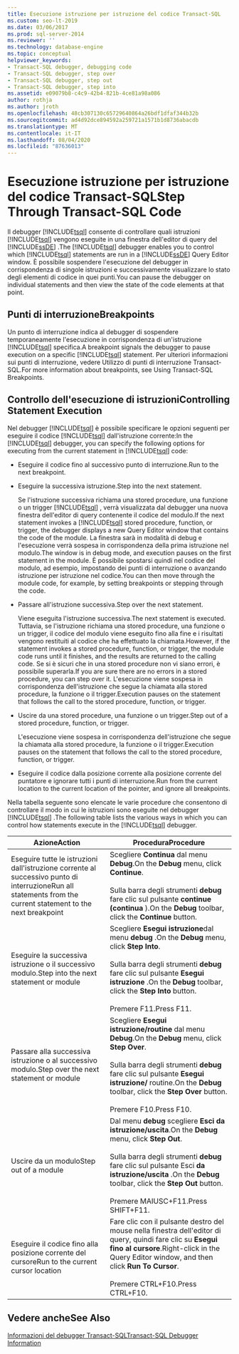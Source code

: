 ```yaml
---
title: Esecuzione istruzione per istruzione del codice Transact-SQL
ms.custom: seo-lt-2019
ms.date: 03/06/2017
ms.prod: sql-server-2014
ms.reviewer: ''
ms.technology: database-engine
ms.topic: conceptual
helpviewer_keywords:
- Transact-SQL debugger, debugging code
- Transact-SQL debugger, step over
- Transact-SQL debugger, step out
- Transact-SQL debugger, step into
ms.assetid: e09079b8-c4c9-42b4-821b-4ce81a98a086
author: rothja
ms.author: jroth
ms.openlocfilehash: 48cb307130c65729640864a26bdf1dfaf344b32b
ms.sourcegitcommit: ad4d92dce894592a259721a1571b1d8736abacdb
ms.translationtype: MT
ms.contentlocale: it-IT
ms.lasthandoff: 08/04/2020
ms.locfileid: "87636013"
---
```

# <a name="step-through-transact-sql-code"></a><span data-ttu-id="2581c-102">Esecuzione istruzione per istruzione del codice Transact-SQL</span><span class="sxs-lookup"><span data-stu-id="2581c-102">Step Through Transact-SQL Code</span></span>
  <span data-ttu-id="2581c-103">Il debugger [!INCLUDE[tsql](../../includes/tsql-md.md)] consente di controllare quali istruzioni [!INCLUDE[tsql](../../includes/tsql-md.md)] vengono eseguite in una finestra dell'editor di query del [!INCLUDE[ssDE](../../includes/ssde-md.md)] .</span><span class="sxs-lookup"><span data-stu-id="2581c-103">The [!INCLUDE[tsql](../../includes/tsql-md.md)] debugger enables you to control which [!INCLUDE[tsql](../../includes/tsql-md.md)] statements are run in a [!INCLUDE[ssDE](../../includes/ssde-md.md)] Query Editor window.</span></span> <span data-ttu-id="2581c-104">È possibile sospendere l'esecuzione del debugger in corrispondenza di singole istruzioni e successivamente visualizzare lo stato degli elementi di codice in quei punti.</span><span class="sxs-lookup"><span data-stu-id="2581c-104">You can pause the debugger on individual statements and then view the state of the code elements at that point.</span></span>  
  
## <a name="breakpoints"></a><span data-ttu-id="2581c-105">Punti di interruzione</span><span class="sxs-lookup"><span data-stu-id="2581c-105">Breakpoints</span></span>  
 <span data-ttu-id="2581c-106">Un punto di interruzione indica al debugger di sospendere temporaneamente l'esecuzione in corrispondenza di un'istruzione [!INCLUDE[tsql](../../includes/tsql-md.md)] specifica.</span><span class="sxs-lookup"><span data-stu-id="2581c-106">A breakpoint signals the debugger to pause execution on a specific [!INCLUDE[tsql](../../includes/tsql-md.md)] statement.</span></span> <span data-ttu-id="2581c-107">Per ulteriori informazioni sui punti di interruzione, vedere Utilizzo di punti di interruzione Transact-SQL.</span><span class="sxs-lookup"><span data-stu-id="2581c-107">For more information about breakpoints, see Using Transact-SQL Breakpoints.</span></span>  
  
## <a name="controlling-statement-execution"></a><span data-ttu-id="2581c-108">Controllo dell'esecuzione di istruzioni</span><span class="sxs-lookup"><span data-stu-id="2581c-108">Controlling Statement Execution</span></span>  
 <span data-ttu-id="2581c-109">Nel debugger [!INCLUDE[tsql](../../includes/tsql-md.md)] è possibile specificare le opzioni seguenti per eseguire il codice [!INCLUDE[tsql](../../includes/tsql-md.md)] dall'istruzione corrente:</span><span class="sxs-lookup"><span data-stu-id="2581c-109">In the [!INCLUDE[tsql](../../includes/tsql-md.md)] debugger, you can specify the following options for executing from the current statement in [!INCLUDE[tsql](../../includes/tsql-md.md)] code:</span></span>  
  
-   <span data-ttu-id="2581c-110">Eseguire il codice fino al successivo punto di interruzione.</span><span class="sxs-lookup"><span data-stu-id="2581c-110">Run to the next breakpoint.</span></span>  
  
-   <span data-ttu-id="2581c-111">Eseguire la successiva istruzione.</span><span class="sxs-lookup"><span data-stu-id="2581c-111">Step into the next statement.</span></span>  
  
     <span data-ttu-id="2581c-112">Se l'istruzione successiva richiama una stored procedure, una funzione o un trigger [!INCLUDE[tsql](../../includes/tsql-md.md)] , verrà visualizzata dal debugger una nuova finestra dell'editor di query contenente il codice del modulo.</span><span class="sxs-lookup"><span data-stu-id="2581c-112">If the next statement invokes a [!INCLUDE[tsql](../../includes/tsql-md.md)] stored procedure, function, or trigger, the debugger displays a new Query Editor window that contains the code of the module.</span></span> <span data-ttu-id="2581c-113">La finestra sarà in modalità di debug e l'esecuzione verrà sospesa in corrispondenza della prima istruzione nel modulo.</span><span class="sxs-lookup"><span data-stu-id="2581c-113">The window is in debug mode, and execution pauses on the first statement in the module.</span></span> <span data-ttu-id="2581c-114">È possibile spostarsi quindi nel codice del modulo, ad esempio, impostando dei punti di interruzione o avanzando istruzione per istruzione nel codice.</span><span class="sxs-lookup"><span data-stu-id="2581c-114">You can then move through the module code, for example, by setting breakpoints or stepping through the code.</span></span>  
  
-   <span data-ttu-id="2581c-115">Passare all'istruzione successiva.</span><span class="sxs-lookup"><span data-stu-id="2581c-115">Step over the next statement.</span></span>  
  
     <span data-ttu-id="2581c-116">Viene eseguita l'istruzione successiva.</span><span class="sxs-lookup"><span data-stu-id="2581c-116">The next statement is executed.</span></span> <span data-ttu-id="2581c-117">Tuttavia, se l'istruzione richiama una stored procedure, una funzione o un trigger, il codice del modulo viene eseguito fino alla fine e i risultati vengono restituiti al codice che ha effettuato la chiamata.</span><span class="sxs-lookup"><span data-stu-id="2581c-117">However, if the statement invokes a stored procedure, function, or trigger, the module code runs until it finishes, and the results are returned to the calling code.</span></span> <span data-ttu-id="2581c-118">Se si è sicuri che in una stored procedure non vi siano errori, è possibile superarla.</span><span class="sxs-lookup"><span data-stu-id="2581c-118">If you are sure there are no errors in a stored procedure, you can step over it.</span></span> <span data-ttu-id="2581c-119">L'esecuzione viene sospesa in corrispondenza dell'istruzione che segue la chiamata alla stored procedure, la funzione o il trigger.</span><span class="sxs-lookup"><span data-stu-id="2581c-119">Execution pauses on the statement that follows the call to the stored procedure, function, or trigger.</span></span>  
  
-   <span data-ttu-id="2581c-120">Uscire da una stored procedure, una funzione o un trigger.</span><span class="sxs-lookup"><span data-stu-id="2581c-120">Step out of a stored procedure, function, or trigger.</span></span>  
  
     <span data-ttu-id="2581c-121">L'esecuzione viene sospesa in corrispondenza dell'istruzione che segue la chiamata alla stored procedure, la funzione o il trigger.</span><span class="sxs-lookup"><span data-stu-id="2581c-121">Execution pauses on the statement that follows the call to the stored procedure, function, or trigger.</span></span>  
  
-   <span data-ttu-id="2581c-122">Eseguire il codice dalla posizione corrente alla posizione corrente del puntatore e ignorare tutti i punti di interruzione.</span><span class="sxs-lookup"><span data-stu-id="2581c-122">Run from the current location to the current location of the pointer, and ignore all breakpoints.</span></span>  
  
 <span data-ttu-id="2581c-123">Nella tabella seguente sono elencate le varie procedure che consentono di controllare il modo in cui le istruzioni sono eseguite nel debugger [!INCLUDE[tsql](../../includes/tsql-md.md)] .</span><span class="sxs-lookup"><span data-stu-id="2581c-123">The following table lists the various ways in which you can control how statements execute in the [!INCLUDE[tsql](../../includes/tsql-md.md)] debugger.</span></span>  
  
|<span data-ttu-id="2581c-124">Azione</span><span class="sxs-lookup"><span data-stu-id="2581c-124">Action</span></span>|<span data-ttu-id="2581c-125">Procedura</span><span class="sxs-lookup"><span data-stu-id="2581c-125">Procedure</span></span>|  
|------------|---------------|  
|<span data-ttu-id="2581c-126">Eseguire tutte le istruzioni dall'istruzione corrente al successivo punto di interruzione</span><span class="sxs-lookup"><span data-stu-id="2581c-126">Run all statements from the current statement to the next breakpoint</span></span>|<span data-ttu-id="2581c-127">Scegliere **Continua** dal menu **Debug**.</span><span class="sxs-lookup"><span data-stu-id="2581c-127">On the **Debug** menu, click **Continue**.</span></span><br /><br /> <span data-ttu-id="2581c-128">Sulla barra degli strumenti **debug** fare clic sul pulsante **continue (continua** ).</span><span class="sxs-lookup"><span data-stu-id="2581c-128">On the **Debug** toolbar, click the **Continue** button.</span></span>|  
|<span data-ttu-id="2581c-129">Eseguire la successiva istruzione o il successivo modulo.</span><span class="sxs-lookup"><span data-stu-id="2581c-129">Step into the next statement or module</span></span>|<span data-ttu-id="2581c-130">Scegliere **Esegui istruzione**dal menu **debug** .</span><span class="sxs-lookup"><span data-stu-id="2581c-130">On the **Debug** menu, click **Step Into**.</span></span><br /><br /> <span data-ttu-id="2581c-131">Sulla barra degli strumenti **debug** fare clic sul pulsante **Esegui istruzione** .</span><span class="sxs-lookup"><span data-stu-id="2581c-131">On the **Debug** toolbar, click the **Step Into** button.</span></span><br /><br /> <span data-ttu-id="2581c-132">Premere F11.</span><span class="sxs-lookup"><span data-stu-id="2581c-132">Press F11.</span></span>|  
|<span data-ttu-id="2581c-133">Passare alla successiva istruzione o al successivo modulo.</span><span class="sxs-lookup"><span data-stu-id="2581c-133">Step over the next statement or module</span></span>|<span data-ttu-id="2581c-134">Scegliere **Esegui istruzione/routine** dal menu **Debug**.</span><span class="sxs-lookup"><span data-stu-id="2581c-134">On the **Debug** menu, click **Step Over**.</span></span><br /><br /> <span data-ttu-id="2581c-135">Sulla barra degli strumenti **debug** fare clic sul pulsante **Esegui istruzione/** routine.</span><span class="sxs-lookup"><span data-stu-id="2581c-135">On the **Debug** toolbar, click the **Step Over** button.</span></span><br /><br /> <span data-ttu-id="2581c-136">Premere F10.</span><span class="sxs-lookup"><span data-stu-id="2581c-136">Press F10.</span></span>|  
|<span data-ttu-id="2581c-137">Uscire da un modulo</span><span class="sxs-lookup"><span data-stu-id="2581c-137">Step out of a module</span></span>|<span data-ttu-id="2581c-138">Dal menu **debug** scegliere **Esci da istruzione/uscita**.</span><span class="sxs-lookup"><span data-stu-id="2581c-138">On the **Debug** menu, click **Step Out**.</span></span><br /><br /> <span data-ttu-id="2581c-139">Sulla barra degli strumenti **debug** fare clic sul pulsante Esci **da istruzione/uscita** .</span><span class="sxs-lookup"><span data-stu-id="2581c-139">On the **Debug** toolbar, click the **Step Out** button.</span></span><br /><br /> <span data-ttu-id="2581c-140">Premere MAIUSC+F11.</span><span class="sxs-lookup"><span data-stu-id="2581c-140">Press SHIFT+F11.</span></span>|  
|<span data-ttu-id="2581c-141">Eseguire il codice fino alla posizione corrente del cursore</span><span class="sxs-lookup"><span data-stu-id="2581c-141">Run to the current cursor location</span></span>|<span data-ttu-id="2581c-142">Fare clic con il pulsante destro del mouse nella finestra dell'editor di query, quindi fare clic su **Esegui fino al cursore**.</span><span class="sxs-lookup"><span data-stu-id="2581c-142">Right-click in the Query Editor window, and then click **Run To Cursor**.</span></span><br /><br /> <span data-ttu-id="2581c-143">Premere CTRL+F10.</span><span class="sxs-lookup"><span data-stu-id="2581c-143">Press CTRL+F10.</span></span>|  
  
## <a name="see-also"></a><span data-ttu-id="2581c-144">Vedere anche</span><span class="sxs-lookup"><span data-stu-id="2581c-144">See Also</span></span>  
 [<span data-ttu-id="2581c-145">Informazioni del debugger Transact-SQL</span><span class="sxs-lookup"><span data-stu-id="2581c-145">Transact-SQL Debugger Information</span></span>](transact-sql-debugger-information.md)  
  
  
